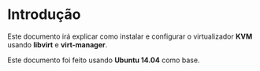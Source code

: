 Introdução
==========

Este documento irá explicar como instalar e configurar o virtualizador **KVM** 
usando **libvirt** e **virt-manager**. 

Este documento foi feito usando **Ubuntu 14.04** como base.